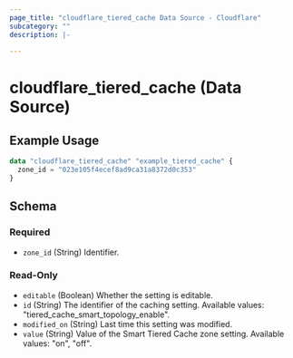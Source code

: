 ```yaml
---
page_title: "cloudflare_tiered_cache Data Source - Cloudflare"
subcategory: ""
description: |-
  
---
```


# cloudflare_tiered_cache (Data Source)



## Example Usage

```terraform
data "cloudflare_tiered_cache" "example_tiered_cache" {
  zone_id = "023e105f4ecef8ad9ca31a8372d0c353"
}
```

<!-- schema generated by tfplugindocs -->
## Schema

### Required

- `zone_id` (String) Identifier.

### Read-Only

- `editable` (Boolean) Whether the setting is editable.
- `id` (String) The identifier of the caching setting.
Available values: "tiered_cache_smart_topology_enable".
- `modified_on` (String) Last time this setting was modified.
- `value` (String) Value of the Smart Tiered Cache zone setting.
Available values: "on", "off".


